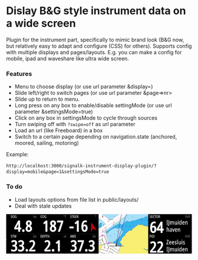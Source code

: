 # Dislay B&G style instrument data on a wide screen

Plugin for the instrument part, specifically to mimic brand look (B&G now, but relatively easy to adapt and configure (CSS) for others).
Supports config with multiple displays and pages/layouts.
E.g. you can make a config for mobile, ipad and waveshare like ultra wide screen.

### Features
 - Menu to choose display (or use url parameter &display=<name>)
 - Slide left/right to switch pages (or use url parameter &page=>nr>
 - Slide up to return to menu.
 - Long press on any box to enable/disable settingMode (or use url parameter &settingsMode=true)
 - Click on any box in settingsMode to cycle through sources
 - Turn swiping off with `?swipe=off` as url parameter
 - Load an url (like Freeboard) in a box
 - Switch to a certain page depending on navigation.state (anchored, moored, sailing, motoring)

Example:
```
http://localhost:3000/signalk-instrument-display-plugin/?display=mobile&page=1&settingsMode=true
```

### To do
 - Load layouts options from file list in public/layouts/
 - Deal with stale updates

![screenshot](https://github.com/htool/signalk-instrument-display-plugin/blob/main/doc/widescreen_animated.gif)

